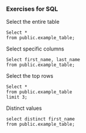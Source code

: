 ### Exercises for SQL 

Select the entire table 

```
Select *
from public.example_table;
```

Select specific columns 
```
Select first_name, last_name
from public.example_table;
```

Select the top rows
```
Select *
from public.example_table
limit 3;
```

Distinct values
```
select distinct first_name
from public.example_table;
```








